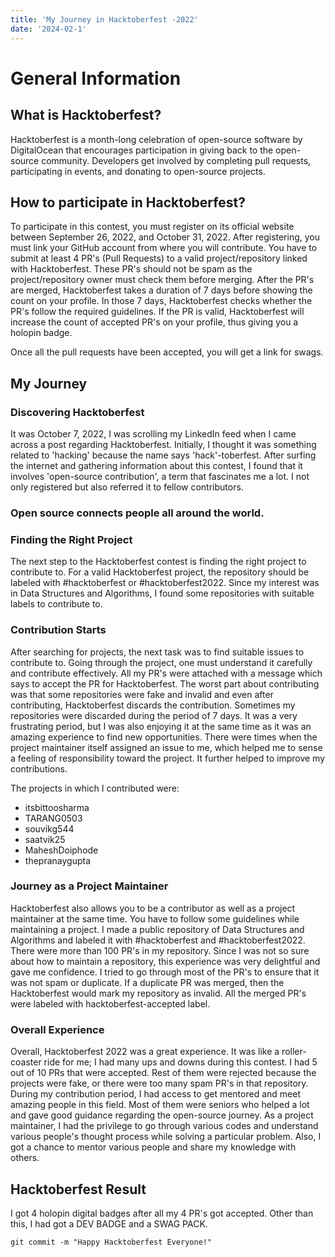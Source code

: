 ```yaml
---
title: 'My Journey in Hacktoberfest -2022'
date: '2024-02-1'
---
```


# General Information

## What is Hacktoberfest?

Hacktoberfest is a month-long celebration of open-source software by DigitalOcean that encourages participation in giving back to the open-source community. Developers get involved by completing pull requests, participating in events, and donating to open-source projects.

## How to participate in Hacktoberfest?

To participate in this contest, you must register on its official website between September 26, 2022, and October 31, 2022. After registering, you must link your GitHub account from where you will contribute. You have to submit at least 4 PR's (Pull Requests) to a valid project/repository linked with Hacktoberfest. These PR's should not be spam as the project/repository owner must check them before merging. After the PR's are merged, Hacktoberfest takes a duration of 7 days before showing the count on your profile. In those 7 days, Hacktoberfest checks whether the PR's follow the required guidelines. If the PR is valid, Hacktoberfest will increase the count of accepted PR's on your profile, thus giving you a holopin badge.

Once all the pull requests have been accepted, you will get a link for swags.

## My Journey

### Discovering Hacktoberfest

It was October 7, 2022, I was scrolling my LinkedIn feed when I came across a post regarding Hacktoberfest. Initially, I thought it was something related to 'hacking' because the name says 'hack'-toberfest. After surfing the internet and gathering information about this contest, I found that it involves 'open-source contribution', a term that fascinates me a lot. I not only registered but also referred it to fellow contributors.

### Open source connects people all around the world.

### Finding the Right Project

The next step to the Hacktoberfest contest is finding the right project to contribute to. For a valid Hacktoberfest project, the repository should be labeled with #hacktoberfest or #hacktoberfest2022. Since my interest was in Data Structures and Algorithms, I found some repositories with suitable labels to contribute to.

### Contribution Starts

After searching for projects, the next task was to find suitable issues to contribute to. Going through the project, one must understand it carefully and contribute effectively. All my PR's were attached with a message which says to accept the PR for Hacktoberfest. The worst part about contributing was that some repositories were fake and invalid and even after contributing, Hacktoberfest discards the contribution. Sometimes my repositories were discarded during the period of 7 days. It was a very frustrating period, but I was also enjoying it at the same time as it was an amazing experience to find new opportunities. There were times when the project maintainer itself assigned an issue to me, which helped me to sense a feeling of responsibility toward the project. It further helped to improve my contributions.

The projects in which I contributed were:

- itsbittoosharma
- TARANG0503
- souvikg544
- saatvik25
- MaheshDoiphode
- thepranaygupta

### Journey as a Project Maintainer

Hacktoberfest also allows you to be a contributor as well as a project maintainer at the same time. You have to follow some guidelines while maintaining a project. I made a public repository of Data Structures and Algorithms and labeled it with #hacktoberfest and #hacktoberfest2022. There were more than 100 PR's in my repository. Since I was not so sure about how to maintain a repository, this experience was very delightful and gave me confidence. I tried to go through most of the PR's to ensure that it was not spam or duplicate. If a duplicate PR was merged, then the Hacktoberfest would mark my repository as invalid. All the merged PR's were labeled with hacktoberfest-accepted label.

### Overall Experience

Overall, Hacktoberfest 2022 was a great experience. It was like a roller-coaster ride for me; I had many ups and downs during this contest. I had 5 out of 10 PRs that were accepted. Rest of them were rejected because the projects were fake, or there were too many spam PR's in that repository. During my contribution period, I had access to get mentored and meet amazing people in this field. Most of them were seniors who helped a lot and gave good guidance regarding the open-source journey. As a project maintainer, I had the privilege to go through various codes and understand various people's thought process while solving a particular problem. Also, I got a chance to mentor various people and share my knowledge with others.

## Hacktoberfest Result

I got 4 holopin digital badges after all my 4 PR's got accepted. Other than this, I had got a DEV BADGE and a SWAG PACK.

`git commit -m "Happy Hacktoberfest Everyone!"`


